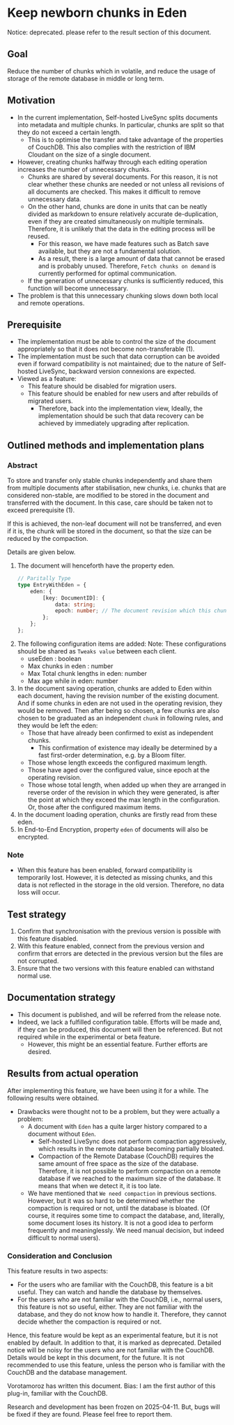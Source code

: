 # Keep newborn chunks in Eden

Notice: deprecated. please refer to the result section of this document.

## Goal

Reduce the number of chunks which in volatile, and reduce the usage of storage of the remote database in middle or long term.

## Motivation

- In the current implementation, Self-hosted LiveSync splits documents into metadata and multiple chunks. In particular, chunks are split so that they do not exceed a certain length.
    - This is to optimise the transfer and take advantage of the properties of CouchDB. This also complies with the restriction of IBM Cloudant on the size of a single document.
- However, creating chunks halfway through each editing operation increases the number of unnecessary chunks.
    - Chunks are shared by several documents. For this reason, it is not clear whether these chunks are needed or not unless all revisions of all documents are checked. This makes it difficult to remove unnecessary data.
    - On the other hand, chunks are done in units that can be neatly divided as markdown to ensure relatively accurate de-duplication, even if they are created simultaneously on multiple terminals. Therefore, it is unlikely that the data in the editing process will be reused.
        - For this reason, we have made features such as Batch save available, but they are not a fundamental solution.
        - As a result, there is a large amount of data that cannot be erased and is probably unused. Therefore, `Fetch chunks on demand` is currently performed for optimal communication.
    - If the generation of unnecessary chunks is sufficiently reduced, this function will become unnecessary.
- The problem is that this unnecessary chunking slows down both local and remote operations.

## Prerequisite

- The implementation must be able to control the size of the document appropriately so that it does not become non-transferable (1).
- The implementation must be such that data corruption can be avoided even if forward compatibility is not maintained; due to the nature of Self-hosted LiveSync, backward version connexions are expected.
- Viewed as a feature:
    - This feature should be disabled for migration users.
    - This feature should be enabled for new users and after rebuilds of migrated users.
        - Therefore, back into the implementation view, Ideally, the implementation should be such that data recovery can be achieved by immediately upgrading after replication.

## Outlined methods and implementation plans

### Abstract

To store and transfer only stable chunks independently and share them from multiple documents after stabilisation, new chunks, i.e. chunks that are considered non-stable, are modified to be stored in the document and transferred with the document. In this case, care should be taken not to exceed prerequisite (1).

If this is achieved, the non-leaf document will not be transferred, and even if it is, the chunk will be stored in the document, so that the size can be reduced by the compaction.

Details are given below.

1. The document will henceforth have the property eden.
    ```typescript
    // Paritally Type
    type EntryWithEden = {
        eden: {
            [key: DocumentID]: {
                data: string;
                epoch: number; // The document revision which this chunk has been born.
            };
        };
    };
    ```
2. The following configuration items are added:
   Note: These configurations should be shared as `Tweaks value` between each client.
    - useEden : boolean
    - Max chunks in eden : number
    - Max Total chunk lengths in eden: number
    - Max age while in eden: number
3. In the document saving operation, chunks are added to Eden within each document, having the revision number of the existing document. And if some chunks in eden are not used in the operating revision, they would be removed.
   Then after being so chosen, a few chunks are also chosen to be graduated as an independent `chunk` in following rules, and they would be left the eden:
    - Those that have already been confirmed to exist as independent chunks.
        - This confirmation of existence may ideally be determined by a fast first-order determination, e.g. by a Bloom filter.
    - Those whose length exceeds the configured maximum length.
    - Those have aged over the configured value, since epoch at the operating revision.
    - Those whose total length, when added up when they are arranged in reverse order of the revision in which they were generated, is after the point at which they exceed the max length in the configuration. Or, those after the configured maximum items.
4. In the document loading operation, chunks are firstly read from these eden.
5. In End-to-End Encryption, property `eden` of documents will also be encrypted.

### Note

- When this feature has been enabled, forward compatibility is temporarily lost. However, it is detected as missing chunks, and this data is not reflected in the storage in the old version. Therefore, no data loss will occur.

## Test strategy

1. Confirm that synchronisation with the previous version is possible with this feature disabled.
2. With this feature enabled, connect from the previous version and confirm that errors are detected in the previous version but the files are not corrupted.
3. Ensure that the two versions with this feature enabled can withstand normal use.

## Documentation strategy

- This document is published, and will be referred from the release note.
- Indeed, we lack a fulfilled configuration table. Efforts will be made and, if they can be produced, this document will then be referenced. But not required while in the experimental or beta feature.
    - However, this might be an essential feature. Further efforts are desired.

## Results from actual operation

After implementing this feature, we have been using it for a while. The following results were obtained.

- Drawbacks were thought not to be a problem, but they were actually a problem:
    - A document with `Eden` has a quite larger history compared to a document without `Eden`.
        - Self-hosted LiveSync does not perform compaction aggressively, which results in the remote database becoming partially bloated.
        - Compaction of the Remote Database (CouchDB) requires the same amount of free space as the size of the database. Therefore, it is not possible to perform compaction on a remote database if we reached to the maximum size of the database. It means that when we detect it, it is too late.
    - We have mentioned that `We need compaction` in previous sections. However, but it was so hard to be determined whether the compaction is required or not, until the database is bloated. (Of course, it requires some time to compact the database, and, literally, some document loses its history. It is not a good idea to perform frequently and meaninglessly. We need manual decision, but indeed difficult to normal users).

### Consideration and Conclusion

This feature results in two aspects:

- For the users who are familiar with the CouchDB, this feature is a bit useful. They can watch and handle the database by themselves.
- For the users who are not familiar with the CouchDB, i.e., normal users, this feature is not so useful, either. They are not familiar with the database, and they do not know how to handle it. Therefore, they cannot decide whether the compaction is required or not.

Hence, this feature would be kept as an experimental feature, but it is not enabled by default. In addition to that, it is marked as deprecated. Detailed notice will be noisy for the users who are not familiar with the CouchDB. Details would be kept in this document, for the future.
It is not recommended to use this feature, unless the person who is familiar with the CouchDB and the database management.

Vorotamoroz has written this document. Bias: I am the first author of this plug-in, familiar with the CouchDB.

Research and development has been frozen on 2025-04-11. But, bugs will be fixed if they are found. Please feel free to report them.
